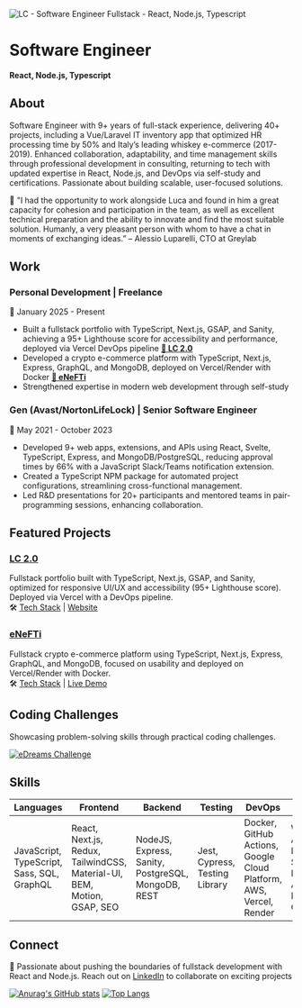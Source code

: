 ![LC - Software Engineer Fullstack - React, Node.js, Typescript](https://media.licdn.com/dms/image/v2/D5616AQEsrTTj9UVhFA/profile-displaybackgroundimage-shrink_350_1400/B56Zh5WGSQHUAY-/0/1754382493569?e=1757548800&v=beta&t=DHr31SG5LMewlTl0kZkaWdxcpuN8qoeVV90JBei9Bn8 "LC - Software Engineer Fullstack - React, Node.js, Typescript")
# Software Engineer
**React, Node.js, Typescript**

## About

Software Engineer with 9+ years of full-stack experience, delivering 40+ projects, including a Vue/Laravel IT inventory app that optimized HR processing time by 50% and Italy’s leading whiskey e-commerce (2017-2019). Enhanced collaboration, adaptability, and time management skills through professional development in consulting, returning to tech with updated expertise in React, Node.js, and DevOps via self-study and certifications. Passionate about building scalable, user-focused solutions.

💬 "I had the opportunity to work alongside Luca and found in him a great capacity for cohesion and participation in the team, as well as excellent technical preparation and the ability to innovate and find the most suitable solution. Humanly, a very pleasant person with whom to have a chat in moments of exchanging ideas.” – Alessio Luparelli, CTO at Greylab

## Work

### Personal Development | Freelance
📅 January 2025 - Present
- Built a fullstack portfolio with TypeScript, Next.js, GSAP, and Sanity, achieving a 95+ Lighthouse score for accessibility and performance, deployed via Vercel DevOps pipeline **[🔗 LC 2.0](https://github.com/lc-2025/lc-2.0)**
- Developed a crypto e-commerce platform with TypeScript, Next.js, Express, GraphQL, and MongoDB, deployed on Vercel/Render with Docker **[🔗 eNeFTi](https://github.com/lc-2025/enefti)**
- Strengthened expertise in modern web development through self-study

### Gen (Avast/NortonLifeLock) | Senior Software Engineer
📅 May 2021 - October 2023
- Developed 9+ web apps, extensions, and APIs using React, Svelte, TypeScript, Express, and MongoDB/PostgreSQL, reducing approval times by 66% with a JavaScript Slack/Teams notification extension.
- Created a TypeScript NPM package for automated project configurations, streamlining cross-functional management.
- Led R&D presentations for 20+ participants and mentored teams in pair-programming sessions, enhancing collaboration.

## Featured Projects
### [LC 2.0](https://github.com/lc-2025/lc-2.0)
Fullstack portfolio built with TypeScript, Next.js, GSAP, and Sanity, optimized for responsive UI/UX and accessibility (95+ Lighthouse score). Deployed via Vercel with a DevOps pipeline.  
🛠️ [Tech Stack](https://github.com/lc-2025/lc-2.0?tab=readme-ov-file#stack) | [Website](https://lucati.dev)

### [eNeFTi](https://github.com/lc-2025/enefti)
Fullstack crypto e-commerce platform using TypeScript, Next.js, Express, GraphQL, and MongoDB, focused on usability and deployed on Vercel/Render with Docker.  
🛠️ [Tech Stack](https://github.com/lc-2025/enefti?tab=readme-ov-file#stack) | [Live Demo](https://enefti-demo.com)

## Coding Challenges
Showcasing problem-solving skills through practical coding challenges.

[![eDreams Challenge](https://github-readme-stats.vercel.app/api/pin/?username=lc-2025&repo=edreams-challenge&theme=transparent)](https://github.com/lc-2025/edreams-challenge)

## Skills
| **Languages** | **Frontend** | **Backend** | **Testing** | **DevOps** | **Tools** | **Other** |
|---------------|--------------|-------------|-------------|------------|-----------|-----------|
| JavaScript, TypeScript, Sass, SQL, GraphQL | React, Next.js, Redux, TailwindCSS, Material-UI, BEM, Motion, GSAP, SEO | NodeJS, Express, Sanity, PostgreSQL, MongoDB, REST | Jest, Cypress, Testing Library | Docker, GitHub Actions, Google Cloud Platform, AWS, Vercel, Render | Workbox, Apollo, Postman, Swagger, Git, Husky, Google Analytics/Tag Manager/Cloud Console | Bash, GitFlow

## Connect
📇 Passionate about pushing the boundaries of fullstack development with React and Node.js. Reach out on [LinkedIn](https://linkedin.com/in/lucatide) to collaborate on exciting projects

[![Anurag's GitHub stats](https://github-readme-stats.vercel.app/api?username=lc-2025&theme=transparent&show_icons=true&show=reviews,discussions_started,discussions_answered,prs_merged,prs_merged_percentage)](https://github.com/anuraghazra/github-readme-stats)
[![Top Langs](https://github-readme-stats.vercel.app/api/top-langs/?username=lc-2025&theme=transparent&lang_count=20&layout=donut-vertical)](https://github.com/anuraghazra/github-readme-stats)
